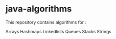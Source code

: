 # java-algorithms

This repository contains algorithms for :

Arrays
Hashmaps
Linkedlists
Queues
Stacks
Strings